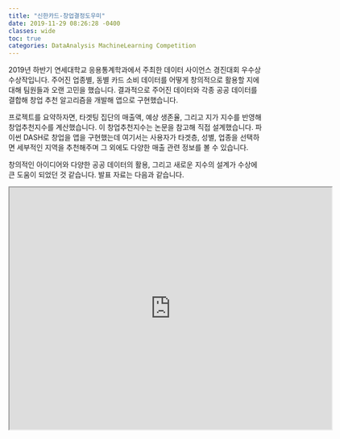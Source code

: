 ```yaml
---
title: "신한카드-창업결정도우미"
date: 2019-11-29 08:26:28 -0400
classes: wide
toc: true
categories: DataAnalysis MachineLearning Competition
---
```


2019년 하반기 연세대학교 응용통계학과에서 주최한 데이터 사이언스 경진대회 우수상 수상작입니다.
주어진 업종별, 동별 카드 소비 데이터를 어떻게 창의적으로 활용할 지에 대해 팀원들과 오랜 고민을 했습니다.
결과적으로 주어진 데이터와 각종 공공 데이터를 결합해 창업 추천 알고리즘을 개발해 앱으로 구현했습니다.

프로젝트를 요약하자면, 
타겟팅 집단의 매출액, 예상 생존율, 그리고 지가 지수를 반영해 창업추천지수를 계산했습니다. 이 창업추천지수는 논문을 참고해 직접 설계했습니다.
파이썬 DASH로 창업을 앱을 구현했는데 여기서는 사용자가 타겟층, 성별, 업종을 선택하면 세부적인 지역을 추천해주며 그 외에도 다양한 매출 관련 정보를 볼 수 있습니다.

창의적인 아이디어와 다양한 공공 데이터의 활용, 그리고 새로운 지수의 설계가 수상에 큰 도움이 되었던 것 같습니다.
발표 자료는 다음과 같습니다.


<iframe src="https://drive.google.com/file/d/12fVg9omBdpBDVk_Z4vdKQKapBG2mPLk_/preview" width="640" height="480"></iframe>
